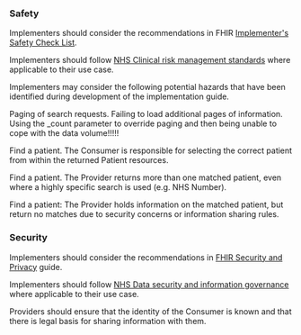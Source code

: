 ### Safety
Implementers should consider the recommendations in FHIR [Implementer's Safety Check List](https://www.hl7.org/fhir/safety.html).

Implementers should follow [NHS Clinical risk management standards](https://digital.nhs.uk/services/clinical-safety/clinical-risk-management-standards) where applicable to their use case.

Implementers may consider the following potential hazards that have been identified during development of the
implementation guide.

Paging of search requests. Failing to load additional pages of information. Using the _count parameter to override paging and then being unable to cope with the data volume!!!!!

Find a patient. The Consumer is responsible for selecting the correct patient from within the returned Patient resources.

Find a patient. The Provider returns more than one matched patient, even where a highly specific search is used (e.g. NHS Number).

Find a patient: The Provider holds information on the matched patient, but return no matches due to security
concerns or information sharing rules. 

### Security
Implementers should consider the recommendations in [FHIR Security and Privacy](https://www.hl7.org/fhir/secpriv-module.html) guide.

Implementers should follow [NHS Data security and information governance](https://digital.nhs.uk/data-and-information/looking-after-information/data-security-and-information-governance) where applicable to their use case.

Providers should ensure that the identity of the Consumer is known and that there is legal basis for sharing information with them.